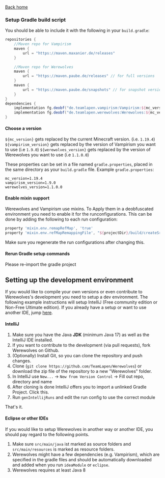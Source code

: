 [Back home](../README.md)
### Setup Gradle build script

You should be able to include it with the following in your `build.gradle`:
```gradle
repositories {
    //Maven repo for Vampirism
    maven {
        url = "https://maven.maxanier.de/releases"
    }
    
    //Maven repo for Werewolves
    maven {
        url = "https://maven.paube.de/releases" // for full versions
    }
    maven {
        url = "https://maven.paube.de/snapshots" // for snapshot version
    }
}
dependencies {
    implementation fg.deobf("de.teamlapen.vampirism:Vampirism:${mc_version}-${vampirism_version}")
    implementation fg.deobf("de.teamlapen.werewolves:Werewolves:${mc_version}-${werewolves_version}")
}
```

#### Choose a version

`${mc_version}` gets replaced by the current Minecraft version. (i.e. `1.19.4`)
`${vampirism_version}` gets replaced by the version of Vampirism you want to use (i.e `1.9.0`)
`${werewolves_version}` gets replaced by the version of Werewolves you want to use (i.e `1.1.0.0`)

These properties can be set in a file named `gradle.properties`, placed in the same directory as your `build.gradle`
file. Example `gradle.properties`:

```
mc_version=1.19.4
vampirism_version=1.9.0
werewolves_version=1.1.0.0
```
#### Enable mixin support

Werewolves and Vampirism use mixins. To Apply them in a deobfuscated environment you need to enable it for the runconfigurations.
This can be done by adding the following to each run configuration:
```gradle
property 'mixin.env.remapRefMap', 'true'
property 'mixin.env.refMapRemappingFile', "${projectDir}/build/createSrgToMcp/output.srg"
```

Make sure you regenerate the run configurations after changing this.

#### Rerun Gradle setup commands

Please re-import the gradle project

## Setting up the development environment
If you would like to compile your own versions or even contribute to Werewolves's development you need to setup a dev environment.
The following example instructions will setup IntelliJ (Free community edition or Non-Free Ultimate edition). If you already have a setup or want to use another IDE, jump [here](#setting-up-werewolves-in-another-environment).

#### IntelliJ
1. Make sure you have the Java **JDK** (minimum Java 17) as well as the IntelliJ IDE installed.
2. If you want to contribute to the development (via pull requests), fork Werewolves on Github.
3. (Optionally) Install Git, so you can clone the repository and push changes.
4. Clone (`git clone https://github.com/TeamLapen/Werewolves`) or download the zip file of the repository to a new "Werewolves" folder.
5. In IntelliJ use `New...` -> `New from Version Control` -> Fill out repo, directory and name
6. After cloning is done IntelliJ offers you to import a unlinked Gradle Project. Click this.
7. Run `genIntellijRuns` and edit the run config to use the correct module


That's it.

#### Eclipse or other IDEs
If you would like to setup Werewolves in another way or another IDE, you should pay regard to the following points.  
1. Make sure `src/main/java` ist marked as source folders and `src/main/resources` is marked as resource folders.  
2. Werewolves might have a few dependencies (e.g. Vampirism), which are specified in the gradle files and should be automatically downloaded and added when you run `ideaModule` or `eclipse`.  
3. Werewolves requires at least Java 8 
